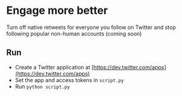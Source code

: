 Engage more better
==================

Turn off native retweets for everyone you follow on Twitter and stop following popular non-human accounts (coming soon)

Run
---
* Create a Twitter application at [https://dev.twitter.com/apps](https://dev.twitter.com/apps)
* Set the app and access tokens in `script.py`
* Run `python script.py`